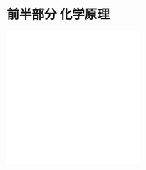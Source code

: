 # 前半部分 化学原理

<object data="前半部分 化学原理.pdf" type="application/pdf" width="150%" height="800">
    <embed src="前半部分 化学原理.pdf" type="application/pdf" />
</object>

<object data="化工学院《无机化学》1~8章例题 .pdf" type="application/pdf" width="150%" height="800">
    <embed src="化工学院《无机化学》1~8章例题 .pdf" type="application/pdf" />
</object>